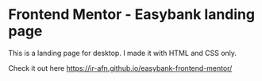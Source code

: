 # Frontend Mentor - Easybank landing page

This is a landing page for desktop.
I made it with HTML and CSS only.

Check it out here https://ir-afn.github.io/easybank-frontend-mentor/
